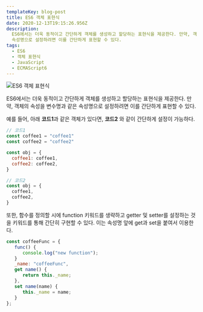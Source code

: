 ```yaml
---
templateKey: blog-post
title: ES6 객체 표현식
date: 2020-12-13T19:15:26.956Z
description:
  ES6에서는 더욱 동적이고 간단하게 객체를 생성하고 할당하는 표현식을 제공한다. 만약, 객체의 속성을 변수명과 같은
  속성명으로 설정하려면 이를 간단하게 표현할 수 있다.
tags:
  - ES6
  - 객체 표현식
  - JavaScript
  - ECMAScript6
---
```


![ES6 객체 표현식](/assets/es6.png "ES6 객체 표현식")

ES6에서는 더욱 동적이고 간단하게 객체를 생성하고 할당하는 표현식을 제공한다. 만약, 객체의 속성을 변수명과 같은 속성명으로 설정하려면 이를 간단하게 표현할 수 있다.

예를 들어, 아래 **코드1**과 같은 객체가 있다면, **코드2** 와 같이 간단하게 설정이 가능하다.

```javascript
// 코드1
const coffee1 = "coffee1"
const coffee2 = "coffee2"

const obj = {
  coffee1: coffee1,
  coffee2: coffee2,
}
```

```javascript
// 코드2
const obj = {
  coffee1,
  coffee2,
}
```

또한, 함수를 정의할 시에 function 키워드를 생략하고 getter 및 setter를 설정하는 것을 키워드를 통해 간단히 구현할 수 있다. 이는 속성명 앞에 get과 set을 붙여서 이용한다.

```javascript
const coffeeFunc = {
   func() {
      console.log("new function");
   }
   _name: "coffeeFunc",
   get name() {
      return this._name;
   },
   set name(name) {
      this._name = name;
   }
};
```

